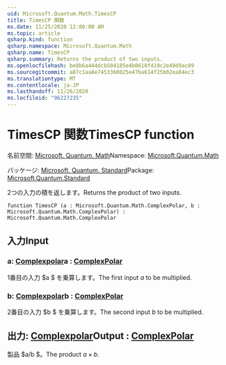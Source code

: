 ```yaml
---
uid: Microsoft.Quantum.Math.TimesCP
title: TimesCP 関数
ms.date: 11/25/2020 12:00:00 AM
ms.topic: article
qsharp.kind: function
qsharp.namespace: Microsoft.Quantum.Math
qsharp.name: TimesCP
qsharp.summary: Returns the product of two inputs.
ms.openlocfilehash: be8b6a444dcb504185e4b0610f419c2e49d9ac89
ms.sourcegitcommit: a87c1aa8e7453360025e47ba614f25b02ea84ec3
ms.translationtype: MT
ms.contentlocale: ja-JP
ms.lasthandoff: 11/26/2020
ms.locfileid: "96227235"
---
```

# <a name="timescp-function"></a><span data-ttu-id="220dd-102">TimesCP 関数</span><span class="sxs-lookup"><span data-stu-id="220dd-102">TimesCP function</span></span>

<span data-ttu-id="220dd-103">名前空間: [Microsoft. Quantum. Math](xref:Microsoft.Quantum.Math)</span><span class="sxs-lookup"><span data-stu-id="220dd-103">Namespace: [Microsoft.Quantum.Math](xref:Microsoft.Quantum.Math)</span></span>

<span data-ttu-id="220dd-104">パッケージ: [Microsoft. Quantum. Standard](https://nuget.org/packages/Microsoft.Quantum.Standard)</span><span class="sxs-lookup"><span data-stu-id="220dd-104">Package: [Microsoft.Quantum.Standard](https://nuget.org/packages/Microsoft.Quantum.Standard)</span></span>


<span data-ttu-id="220dd-105">2つの入力の積を返します。</span><span class="sxs-lookup"><span data-stu-id="220dd-105">Returns the product of two inputs.</span></span>

```qsharp
function TimesCP (a : Microsoft.Quantum.Math.ComplexPolar, b : Microsoft.Quantum.Math.ComplexPolar) : Microsoft.Quantum.Math.ComplexPolar
```


## <a name="input"></a><span data-ttu-id="220dd-106">入力</span><span class="sxs-lookup"><span data-stu-id="220dd-106">Input</span></span>

### <a name="a--complexpolar"></a><span data-ttu-id="220dd-107">a: [Complexpolar](xref:Microsoft.Quantum.Math.ComplexPolar)</span><span class="sxs-lookup"><span data-stu-id="220dd-107">a : [ComplexPolar](xref:Microsoft.Quantum.Math.ComplexPolar)</span></span>

<span data-ttu-id="220dd-108">1番目の入力 $a $ を乗算します。</span><span class="sxs-lookup"><span data-stu-id="220dd-108">The first input $a$ to be multiplied.</span></span>


### <a name="b--complexpolar"></a><span data-ttu-id="220dd-109">b: [Complexpolar](xref:Microsoft.Quantum.Math.ComplexPolar)</span><span class="sxs-lookup"><span data-stu-id="220dd-109">b : [ComplexPolar](xref:Microsoft.Quantum.Math.ComplexPolar)</span></span>

<span data-ttu-id="220dd-110">2番目の入力 $b $ を乗算します。</span><span class="sxs-lookup"><span data-stu-id="220dd-110">The second input $b$ to be multiplied.</span></span>



## <a name="output--complexpolar"></a><span data-ttu-id="220dd-111">出力: [Complexpolar](xref:Microsoft.Quantum.Math.ComplexPolar)</span><span class="sxs-lookup"><span data-stu-id="220dd-111">Output : [ComplexPolar](xref:Microsoft.Quantum.Math.ComplexPolar)</span></span>

<span data-ttu-id="220dd-112">製品 $a/b $。</span><span class="sxs-lookup"><span data-stu-id="220dd-112">The product $a \times b$.</span></span>